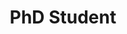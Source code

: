 ---
name: Annalisa Szymanski
website: https://lucyinstitute.nd.edu/people/graduate-scholars/annalisa-szymanski/
image: /assets/people/annalisa.jpeg
role: Graduate Student
title: PhD Student
---